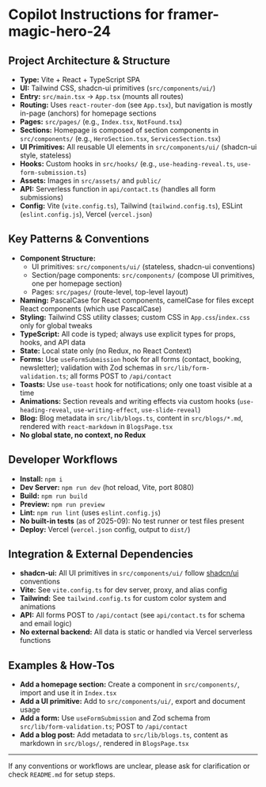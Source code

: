 
# Copilot Instructions for framer-magic-hero-24

## Project Architecture & Structure
- **Type:** Vite + React + TypeScript SPA
- **UI:** Tailwind CSS, shadcn-ui primitives (`src/components/ui/`)
- **Entry:** `src/main.tsx` → `App.tsx` (mounts all routes)
- **Routing:** Uses `react-router-dom` (see `App.tsx`), but navigation is mostly in-page (anchors) for homepage sections
- **Pages:** `src/pages/` (e.g., `Index.tsx`, `NotFound.tsx`)
- **Sections:** Homepage is composed of section components in `src/components/` (e.g., `HeroSection.tsx`, `ServicesSection.tsx`)
- **UI Primitives:** All reusable UI elements in `src/components/ui/` (shadcn-ui style, stateless)
- **Hooks:** Custom hooks in `src/hooks/` (e.g., `use-heading-reveal.ts`, `use-form-submission.ts`)
- **Assets:** Images in `src/assets/` and `public/`
- **API:** Serverless function in `api/contact.ts` (handles all form submissions)
- **Config:** Vite (`vite.config.ts`), Tailwind (`tailwind.config.ts`), ESLint (`eslint.config.js`), Vercel (`vercel.json`)

## Key Patterns & Conventions
- **Component Structure:**
  - UI primitives: `src/components/ui/` (stateless, shadcn-ui conventions)
  - Section/page components: `src/components/` (compose UI primitives, one per homepage section)
  - Pages: `src/pages/` (route-level, top-level layout)
- **Naming:** PascalCase for React components, camelCase for files except React components (which use PascalCase)
- **Styling:** Tailwind CSS utility classes; custom CSS in `App.css`/`index.css` only for global tweaks
- **TypeScript:** All code is typed; always use explicit types for props, hooks, and API data
- **State:** Local state only (no Redux, no React Context)
- **Forms:** Use `useFormSubmission` hook for all forms (contact, booking, newsletter); validation with Zod schemas in `src/lib/form-validation.ts`; all forms POST to `/api/contact`
- **Toasts:** Use `use-toast` hook for notifications; only one toast visible at a time
- **Animations:** Section reveals and writing effects via custom hooks (`use-heading-reveal`, `use-writing-effect`, `use-slide-reveal`)
- **Blog:** Blog metadata in `src/lib/blogs.ts`, content in `src/blogs/*.md`, rendered with `react-markdown` in `BlogsPage.tsx`
- **No global state, no context, no Redux**

## Developer Workflows
- **Install:** `npm i`
- **Dev Server:** `npm run dev` (hot reload, Vite, port 8080)
- **Build:** `npm run build`
- **Preview:** `npm run preview`
- **Lint:** `npm run lint` (uses `eslint.config.js`)
- **No built-in tests** (as of 2025-09): No test runner or test files present
- **Deploy:** Vercel (`vercel.json` config, output to `dist/`)

## Integration & External Dependencies
- **shadcn-ui:** All UI primitives in `src/components/ui/` follow [shadcn/ui](https://ui.shadcn.com/) conventions
- **Vite:** See `vite.config.ts` for dev server, proxy, and alias config
- **Tailwind:** See `tailwind.config.ts` for custom color system and animations
- **API:** All forms POST to `/api/contact` (see `api/contact.ts` for schema and email logic)
- **No external backend:** All data is static or handled via Vercel serverless functions

## Examples & How-Tos
- **Add a homepage section:** Create a component in `src/components/`, import and use it in `Index.tsx`
- **Add a UI primitive:** Add to `src/components/ui/`, export and document usage
- **Add a form:** Use `useFormSubmission` and Zod schema from `src/lib/form-validation.ts`; POST to `/api/contact`
- **Add a blog post:** Add metadata to `src/lib/blogs.ts`, content as markdown in `src/blogs/`, rendered in `BlogsPage.tsx`

---

If any conventions or workflows are unclear, please ask for clarification or check `README.md` for setup steps.
